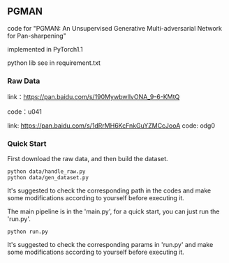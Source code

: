 ## PGMAN

code for "PGMAN: An Unsupervised Generative Multi-adversarial Network for Pan-sharpening"

implemented in PyTorch1.1

python lib see in requirement.txt

### Raw Data

link：https://pan.baidu.com/s/190MywbwIlvONA_9-6-KMtQ 

code：u041 

link: https://pan.baidu.com/s/1dRrMH6KcFnkGuYZMCcJooA 
code: odg0

### Quick Start

First download the raw data, and then build the dataset. 
```
python data/handle_raw.py
python data/gen_dataset.py
```
It's suggested to check the corresponding path in the codes and make some modifications according to yourself before executing it.

The main pipeline is in the 'main.py', for a quick start, you can just run the 'run.py'. 
```
python run.py
```
It's suggested to check the corresponding params in 'run.py' and make some modifications according to yourself before executing it.
